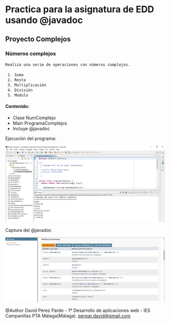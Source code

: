 # Practica para la asignatura de EDD usando @javadoc
## Proyecto Complejos
### Números complejos
    Realiza una serie de operaciones con números complejos.
    
     1. Suma
     2. Resta
     3. Multiplicación
     4. División
     5. Módulo
    
#### Contenido:

  
* Clase NumComplejo
* Main ProgramaComplejos
* Incluye @javadoc 


Ejecución del programa:

![Ejecuccion del programa](https://github.com/davidperezpardo/Practica-con-numeros-complejos-con-java---javadoc/blob/master/Ejecucion.PNG)
  


Captura del @javadoc

![Captura javadoc](https://github.com/davidperezpardo/Practica-con-numeros-complejos-con-java---javadoc/blob/master/javadoc.PNG)

@Author David Pérez Pardo - 1º Desarrollo de aplicaciones web - IES Campanillas PTA Málaga(Málaga).
<perpar.david@gmail.com>

